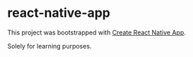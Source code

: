 # react-native-app

This project was bootstrapped with [Create React Native App](https://github.com/react-community/create-react-native-app).

Solely for learning purposes. 
